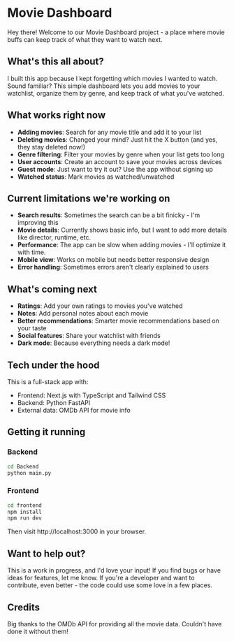 # Movie Dashboard

Hey there! Welcome to our Movie Dashboard project - a place where movie buffs can keep track of what they want to watch next.

## What's this all about?

I built this app because I kept forgetting which movies I wanted to watch. Sound familiar? This simple dashboard lets you add movies to your watchlist, organize them by genre, and keep track of what you've watched.

## What works right now

- **Adding movies**: Search for any movie title and add it to your list
- **Deleting movies**: Changed your mind? Just hit the X button (and yes, they stay deleted now!)
- **Genre filtering**: Filter your movies by genre when your list gets too long
- **User accounts**: Create an account to save your movies across devices
- **Guest mode**: Just want to try it out? Use the app without signing up
- **Watched status**: Mark movies as watched/unwatched

## Current limitations we're working on

- **Search results**: Sometimes the search can be a bit finicky - I'm improving this
- **Movie details**: Currently shows basic info, but I want to add more details like director, runtime, etc.
- **Performance**: The app can be slow when adding movies - I'll optimize it with time.
- **Mobile view**: Works on mobile but needs better responsive design
- **Error handling**: Sometimes errors aren't clearly explained to users

## What's coming next

- **Ratings**: Add your own ratings to movies you've watched
- **Notes**: Add personal notes about each movie
- **Better recommendations**: Smarter movie recommendations based on your taste
- **Social features**: Share your watchlist with friends
- **Dark mode**: Because everything needs a dark mode!

## Tech under the hood

This is a full-stack app with:
- Frontend: Next.js with TypeScript and Tailwind CSS
- Backend: Python FastAPI
- External data: OMDb API for movie info

## Getting it running

### Backend
```bash
cd Backend
python main.py
```

### Frontend
```bash
cd frontend
npm install
npm run dev
```

Then visit http://localhost:3000 in your browser.

## Want to help out?

This is a work in progress, and I'd love your input! If you find bugs or have ideas for features, let me know. If you're a developer and want to contribute, even better - the code could use some love in a few places.

## Credits

Big thanks to the OMDb API for providing all the movie data. Couldn't have done it without them!
